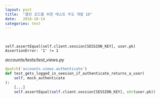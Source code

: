 ```yaml
---
layout: post
title:  "클린 코드를 위한 테스트 주도 개발 16"
date:   2016-10-14
categories: test
---
```


<br>  

```
self.assertEqual(self.client.session[SESSION_KEY], user.pk)
AssertionError: '1' != 1
```

_accounts/tests/test_views.py_  

```python
@patch('accounts.views.authenticate')
def test_gets_logged_in_seesion_if_authenticate_returns_a_user(
    self, mock_authenticate
):
    [...]
    self.assertEqual(self.client.session[SESSION_KEY], str(user.pk))
```
